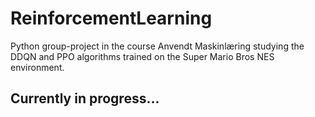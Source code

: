 # ReinforcementLearning
Python group-project in the course Anvendt Maskinlæring studying the DDQN and PPO algorithms trained on the Super Mario Bros NES environment. 

## Currently in progress...

